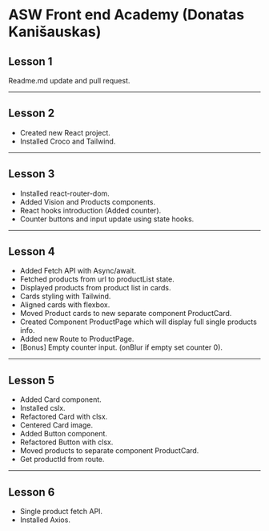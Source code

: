 # ASW Front end Academy (Donatas Kanišauskas)

## Lesson 1

Readme.md update and pull request.

---

## Lesson 2

- Created new React project.
- Installed Croco and Tailwind.

---

## Lesson 3

- Installed react-router-dom.
- Added Vision and Products components.
- React hooks introduction (Added counter).
- Counter buttons and input update using state hooks.

---

## Lesson 4

- Added Fetch API with Async/await.
- Fetched products from url to productList state.
- Displayed products from product list in cards.
- Cards styling with Tailwind.
- Aligned cards with flexbox.
- Moved Product cards to new separate component ProductCard.
- Created Component ProductPage which will display full single products info.
- Added new Route to ProductPage.
- [Bonus] Empty counter input. (onBlur if empty set counter 0).

---

## Lesson 5

- Added Card component.
- Installed cslx.
- Refactored Card with clsx.
- Centered Card image.
- Added Button component.
- Refactored Button with clsx.
- Moved products to separate component ProductCard.
- Get productId from route.

---

## Lesson 6

- Single product fetch API.
- Installed Axios.
